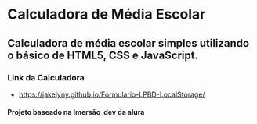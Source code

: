 # Calculadora de Média Escolar

## Calculadora de média escolar simples utilizando o básico de HTML5, CSS e JavaScript.

### Link da Calculadora
* https://jakelyny.github.io/Formulario-LPBD-LocalStorage/

#### Projeto baseado na Imersão_dev da alura
